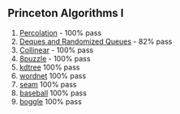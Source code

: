 ## Princeton Algorithms I



1. [Percolation](https://github.com/Joshmomel/Princeton_Algorithms/tree/percolation) - 100% pass
2. [Deques and Randomized Queues](https://github.com/Joshmomel/Princeton_Algorithms/tree/queues) - 82% pass
3. [Collinear](https://github.com/Joshmomel/Princeton_Algorithms/tree/collinear) - 100% pass
4. [8puzzle](https://github.com/Joshmomel/Princeton_Algorithms/tree/8puzzle) - 100% pass
5. [kdtree](https://github.com/Joshmomel/Princeton_Algorithms/tree/kdtrees) 100% pass
6. [wordnet](https://github.com/Joshmomel/Princeton_Algorithms/tree/wordnet) 100% pass
7. [seam](https://github.com/Joshmomel/Princeton_Algorithms/tree/seam) 100% pass
8. [baseball](https://github.com/Joshmomel/Princeton_Algorithms/tree/baseball) 100% pass
9. [boggle](https://github.com/Joshmomel/Princeton_Algorithms/tree/boggle) 100% pass

